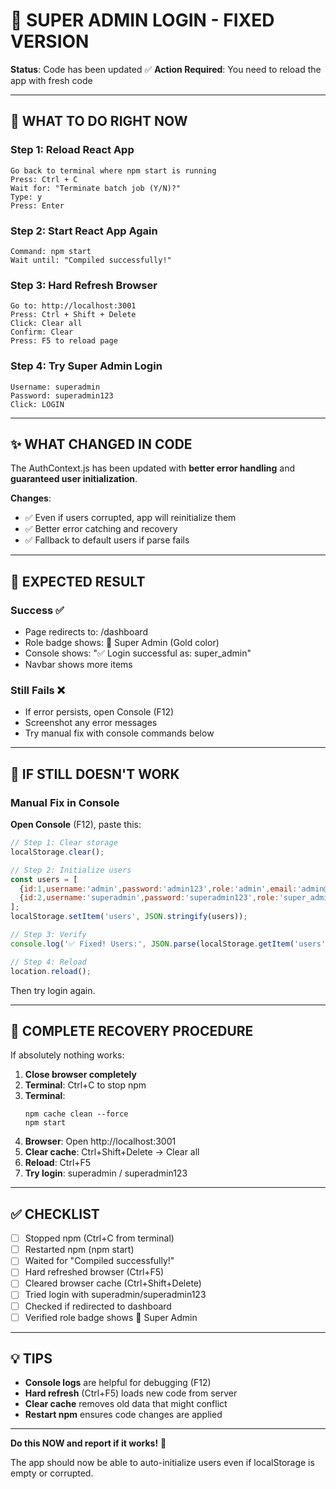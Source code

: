 # 🚀 SUPER ADMIN LOGIN - FIXED VERSION

**Status**: Code has been updated ✅
**Action Required**: You need to reload the app with fresh code

---

## 🎯 WHAT TO DO RIGHT NOW

### Step 1: Reload React App
```
Go back to terminal where npm start is running
Press: Ctrl + C
Wait for: "Terminate batch job (Y/N)?"
Type: y
Press: Enter
```

### Step 2: Start React App Again
```
Command: npm start
Wait until: "Compiled successfully!"
```

### Step 3: Hard Refresh Browser
```
Go to: http://localhost:3001
Press: Ctrl + Shift + Delete
Click: Clear all
Confirm: Clear
Press: F5 to reload page
```

### Step 4: Try Super Admin Login
```
Username: superadmin
Password: superadmin123
Click: LOGIN
```

---

## ✨ WHAT CHANGED IN CODE

The AuthContext.js has been updated with **better error handling** and **guaranteed user initialization**.

**Changes**:
- ✅ Even if users corrupted, app will reinitialize them
- ✅ Better error catching and recovery
- ✅ Fallback to default users if parse fails

---

## 🎯 EXPECTED RESULT

### Success ✅
- Page redirects to: /dashboard
- Role badge shows: 👑 Super Admin (Gold color)
- Console shows: "✅ Login successful as: super_admin"
- Navbar shows more items

### Still Fails ❌
- If error persists, open Console (F12)
- Screenshot any error messages
- Try manual fix with console commands below

---

## 🛟 IF STILL DOESN'T WORK

### Manual Fix in Console

**Open Console** (F12), paste this:

```javascript
// Step 1: Clear storage
localStorage.clear();

// Step 2: Initialize users
const users = [
  {id:1,username:'admin',password:'admin123',role:'admin',email:'admin@pelbiot.com',name:'Administrator',createdAt:new Date().toISOString()},
  {id:2,username:'superadmin',password:'superadmin123',role:'super_admin',email:'superadmin@pelbiot.com',name:'Super Administrator',createdAt:new Date().toISOString()}
];
localStorage.setItem('users', JSON.stringify(users));

// Step 3: Verify
console.log('✅ Fixed! Users:', JSON.parse(localStorage.getItem('users')).map(u => u.username));

// Step 4: Reload
location.reload();
```

Then try login again.

---

## 🔄 COMPLETE RECOVERY PROCEDURE

If absolutely nothing works:

1. **Close browser completely**
2. **Terminal**: Ctrl+C to stop npm
3. **Terminal**: 
   ```
   npm cache clean --force
   npm start
   ```
4. **Browser**: Open http://localhost:3001
5. **Clear cache**: Ctrl+Shift+Delete → Clear all
6. **Reload**: Ctrl+F5
7. **Try login**: superadmin / superadmin123

---

## ✅ CHECKLIST

- [ ] Stopped npm (Ctrl+C from terminal)
- [ ] Restarted npm (npm start)
- [ ] Waited for "Compiled successfully!"
- [ ] Hard refreshed browser (Ctrl+F5)
- [ ] Cleared browser cache (Ctrl+Shift+Delete)
- [ ] Tried login with superadmin/superadmin123
- [ ] Checked if redirected to dashboard
- [ ] Verified role badge shows 👑 Super Admin

---

## 💡 TIPS

- **Console logs** are helpful for debugging (F12)
- **Hard refresh** (Ctrl+F5) loads new code from server
- **Clear cache** removes old data that might conflict
- **Restart npm** ensures code changes are applied

---

**Do this NOW and report if it works!** 🚀

The app should now be able to auto-initialize users even if localStorage is empty or corrupted.

